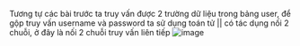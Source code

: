Tương tự các bài trước ta truy vấn được 2 trường dữ liệu trong bảng user, để gộp truy vấn username và password ta sử dụng toán tử || có tác dụng nối 2 chuỗi, ở đây là nối 2 chuỗi truy vấn liên tiếp
![image](https://user-images.githubusercontent.com/62832067/150304655-a406e03f-5bf7-429c-be3c-7f936fd06aff.png)
